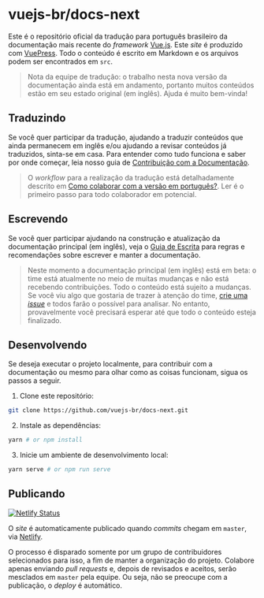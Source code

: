 # vuejs-br/docs-next

Este é o repositório oficial da tradução para português brasileiro da documentação mais recente do _framework_ [Vue.js](https://v3.vuejs.org/). Este _site_ é produzido com [VuePress](https://vuepress.vuejs.org/). Todo o conteúdo é escrito em Markdown e os arquivos podem ser encontrados em `src`.

> Nota da equipe de tradução: o trabalho nesta nova versão da documentação ainda está em andamento, portanto muitos conteúdos estão em seu estado original (em inglês). Ajuda é muito bem-vinda!

## Traduzindo

Se você quer participar da tradução, ajudando a traduzir conteúdos que ainda permanecem em inglês e/ou ajudando a revisar conteúdos já traduzidos, sinta-se em casa. Para entender como tudo funciona e saber por onde começar, leia nosso guia de [Contribuição com a Documentação](https://vuejsbr-docs-next.netlify.app/guide/contributing/translations.html).

> O _workflow_ para a realização da tradução está detalhadamente descrito em [Como colaborar com a versão em português?](https://vuejsbr-docs-next.netlify.app/guide/contributing/translations.html#como-colaborar-com-a-versao-em-portugues). Ler é o primeiro passo para todo colaborador em potencial.

## Escrevendo

Se você quer participar ajudando na construção e atualização da documentação principal (em inglês), veja o [Guia de Escrita](https://v3.vuejs.org/guide/writing-guide.html) para regras e recomendações sobre escrever e manter a documentação.

> Neste momento a documentação principal (em inglês) está em beta: o time está atualmente no meio de muitas mudanças e não está recebendo contribuições. Todo o conteúdo está sujeito a mudanças. Se você viu algo que gostaria de trazer à atenção do time, [crie uma _issue_](https://github.com/vuejs/docs-next/issues/new) e todos farão o possível para analisar. No entanto, provavelmente você precisará esperar até que todo o conteúdo esteja finalizado.

## Desenvolvendo

Se deseja executar o projeto localmente, para contribuir com a documentação ou mesmo para olhar como as coisas funcionam, sigua os passos a seguir.

1. Clone este repositório:

```bash
git clone https://github.com/vuejs-br/docs-next.git
```

2. Instale as dependências:

```bash
yarn # or npm install
```

3. Inicie um ambiente de desenvolvimento local:

```bash
yarn serve # or npm run serve
```

## Publicando

[![Netlify Status](https://api.netlify.com/api/v1/badges/35e551aa-2430-4ca9-aae6-72ba49d7ffec/deploy-status)](https://app.netlify.com/sites/vuejsbr-docs-next/deploys)

O _site_ é automaticamente publicado quando _commits_ chegam em `master`, via [Netlify](https://www.netlify.com/).

O processo é disparado somente por um grupo de contribuidores selecionados para isso, a fim de manter a organização do projeto. Colabore apenas enviando _pull requests_ e, depois de revisados e aceitos, serão mesclados em `master` pela equipe. Ou seja, não se preocupe com a publicação, o _deploy_ é automático.
